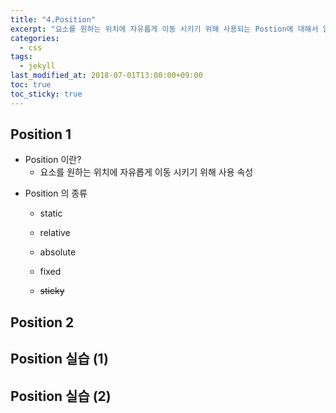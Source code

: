 ```yaml
---
title: "4.Position"
excerpt: "요소를 원하는 위치에 자유롭게 이동 시키기 위해 사용되는 Postion에 대해서 알아보자."
categories:
  - css
tags:
  - jekyll
last_modified_at: 2018-07-01T13:00:00+09:00
toc: true
toc_sticky: true
---
```


## Position 1

- Position 이란?
  - 요소를 원하는 위치에 자유롭게 이동 시키기 위해 사용 속성

* Position 의 종류

  - static

  * relative

  * absolute

  * fixed

  * ~~sticky~~

## Position 2

## Position 실습 (1)

## Position 실습 (2)
